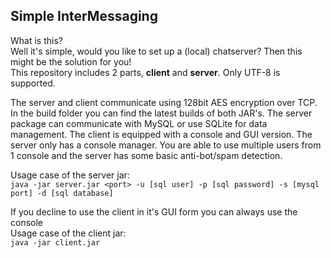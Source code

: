 ## Simple InterMessaging

What is this?  
Well it's simple, would you like to set up a (local) chatserver? Then this might be the solution for you!  
This repository includes 2 parts, **client** and **server**. Only UTF-8 is supported. 

The server and client communicate using 128bit AES encryption over TCP. 
In the build folder you can find the latest builds of both JAR's. 
The server package can communicate with MySQL or use SQLite for data management.
The client is equipped with a console and GUI version. The server only has a console manager. 
You are able to use multiple users from 1 console and the server has some basic anti-bot/spam detection. 

Usage case of the server jar:  
`java -jar server.jar <port> -u [sql user] -p [sql password] -s [mysql port] -d [sql database]`  

If you decline to use the client in it's GUI form you can always use the console  
Usage case of the client jar:  
`java -jar client.jar`